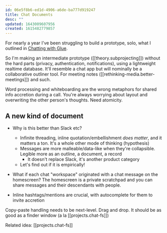 ```yaml
---
id: 06e5f8b6-ed1d-4906-a6de-ba777d919247
title: Chat Documents
desc: ""
updated: 1643009607956
created: 1615482779857
---
```


For nearly a year I've been struggling to build a prototype, solo, what I outlined in [Chatting with Glue](https://a9.io/glue-comic).

So I'm making an intermediate prototype ([[theory.subprojecting]]) without the hard parts (privacy, authentication, notifications), using a lightweight realtime database. It'll resemble a chat app but will nominally be a collaborative outliner tool. For meeting notes ([[rethinking-media.better-meetings]]) and such.

Word processing and whiteboarding are the wrong metaphors for shared info accretion during a call. You're always worrying about layout and overwriting the other person's thoughts. Need atomicity.

## A new kind of document

- Why is this better than Slack etc?

  - Infinite threading, inline quotation/embellishment _does matter_, and it matters a ton. It's a whole other mode of thinking (hypothesis)
  - Messages are more malleable/data-like when they're collapsible. Legible more as an outline, a document, a record
    - It doesn't replace Slack, it's another product category
  - Let's find out if it is empirically!

- What if each chat "workspace" originated with a chat message on the homescreen? The homescreen is a private scratchpad and you can share messages and their descendants with people.

- Inline hashtags/mentions are crucial, with autocomplete for them to invite accretion

Copy-paste handling needs to be next-level. Drag and drop. It should be as good as a finder window (a la [[projects.chat-fs]])

Related idea: [[projects.chat-fs]]

[//begin]: # "Autogenerated link references for markdown compatibility"
[better-meetings]: better-meetings.md "Better Meetings"
[//end]: # "Autogenerated link references"
